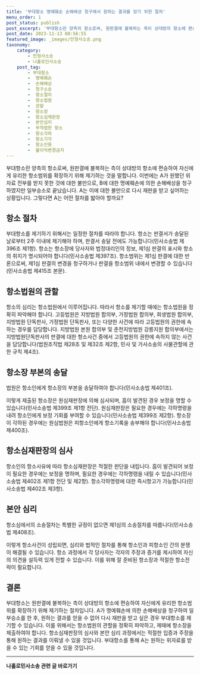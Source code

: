 ```yaml
---
title: '부대항소 명예훼손 손해배상 청구에서 원하는 결과를 얻기 위한 절차'
menu_order: 1
post_status: publish
post_excerpt: '부대항소란 양측의 항소로써, 원판결에 불복하는 측이 상대방의 항소에 편승하여 자신에게 유리한 항소범위를 확장하기 위해 제기하는 것을 말합니다. 이번에는 A가 원했던 위자료 전부를 받지 못한 것에 대한 불만으로, B에 대한 명예훼손에 의한 손해배상을 청구하였지만 일부승소로 끝났습니다. A는 이에 대한 불만으로 다시 재판을 받고 싶어하는 상황입니다. 그렇다면 A는 어떤 절차를 밟아야 할까요 '
post_date: 2023-11-13 08:56:55
featured_image: _images/민형사소송.png
taxonomy:
    category:
        - 민형사소송
        - 나홀로민사소송
    post_tag:
        - 부대항소
        -  명예훼손
        -  손해배상
        -  청구소송
        -  항소절차
        -  항소법원
        -  관할
        -  항소장
        -  항소심재판장
        -  본안심리
        -  부적법한 항소
        -  항소각하
        -  항소기각
        -  항소인용
        -  불이익변경금지
---
```



부대항소란 양측의 항소로써, 원판결에 불복하는 측이 상대방의 항소에 편승하여 자신에게 유리한 항소범위를 확장하기 위해 제기하는 것을 말합니다. 이번에는 A가 원했던 위자료 전부를 받지 못한 것에 대한 불만으로, B에 대한 명예훼손에 의한 손해배상을 청구하였지만 일부승소로 끝났습니다. A는 이에 대한 불만으로 다시 재판을 받고 싶어하는 상황입니다. 그렇다면 A는 어떤 절차를 밟아야 할까요?

## 항소 절차
부대항소를 제기하기 위해서는 일정한 절차를 따라야 합니다. 항소는 판결서가 송달된 날로부터 2주 이내에 제기해야 하며, 판결서 송달 전에도 가능합니다(민사소송법 제396조 제1항). 항소는 항소장에 당사자와 법정대리인의 정보, 제1심 판결의 표시와 항소의 취지가 명시되어야 합니다(민사소송법 제397조). 항소범위는 제1심 판결에 대한 반론으로써, 제1심 판결의 변경을 청구하거나 판결을 항소범위 내에서 변경할 수 있습니다(민사소송법 제415조 본문).

## 항소법원의 관할
항소의 심리는 항소법원에서 이루어집니다. 따라서 항소를 제기할 때에는 항소법원을 정확히 파악해야 합니다. 고등법원은 지방법원 합의부, 가정법원 합의부, 회생법원 합의부, 지방법원 단독판사, 가정법원 단독판사, 또는 다양한 사건에 따라 고등법원의 권한에 속하는 경우를 담당합니다. 지방법원 본원 합의부 및 춘천지방법원 강릉지원 합의부에서는 지방법원단독판사의 판결에 대한 항소사건 중에서 고등법원의 권한에 속하지 않는 사건을 담당합니다(법원조직법 제28조 및 제32조 제2항, 민사 및 가사소송의 사물관할에 관한 규칙 제4조).

## 항소장 부본의 송달
법원은 항소인에게 항소장의 부본을 송달하여야 합니다(민사소송법 제401조).

이렇게 제출된 항소장은 원심재판장에 의해 심사되며, 흠이 발견된 경우 보정을 명할 수 있습니다(민사소송법 제399조 제1항 전단). 원심재판장은 필요한 경우에는 각하명령을 내려 항소인에게 보정 기회를 부여할 수 있습니다(민사소송법 제399조 제2항). 항소장이 각하된 경우에는 원심법원은 피항소인에게 항소기록을 송부해야 합니다(민사소송법 제400조).

## 항소심재판장의 심사
항소인의 항소사유에 따라 항소심재판장은 적절한 판단을 내립니다. 흠이 발견되어 보정이 필요한 경우에는 보정을 명하며, 필요한 경우에는 각하명령을 내릴 수 있습니다(민사소송법 제402조 제1항 전단 및 제2항). 항소각하명령에 대한 즉시항고가 가능합니다(민사소송법 제402조 제3항).

## 본안 심리
항소심에서의 소송절차는 특별한 규정이 없으면 제1심의 소송절차를 따릅니다(민사소송법 제408조).

이렇게 항소사건이 성립되면, 심리와 법적인 절차를 통해 항소인과 피항소인 간의 분쟁이 해결될 수 있습니다. 항소 과정에서 각 당사자는 각자의 주장과 증거를 제시하여 자신의 의견을 설득력 있게 전할 수 있습니다. 이를 위해 잘 준비된 항소장과 적절한 항소전략이 필요합니다.

## 결론
부대항소는 원판결에 불복하는 측이 상대방의 항소에 편승하여 자신에게 유리한 항소범위를 확장하기 위해 제기하는 절차입니다. A가 명예훼손에 의한 손해배상을 청구하여 일부승소를 한 후, 원하는 결과를 얻을 수 없어 다시 재판을 받고 싶은 경우 부대항소를 제기할 수 있습니다. 이를 위해서는 항소법원의 관할을 정확히 파악하고, 제때에 항소장을 제출하여야 합니다. 항소심재판장의 심사와 본안 심리 과정에서는 적절한 입증과 주장을 통해 원하는 결과를 이뤄낼 수 있을 것입니다. 부대항소를 통해 A는 원하는 위자료를 받을 수 있는 기회를 얻을 수 있을 것입니다.
<!-- wp:separator -->
<hr class="wp-block-separator has-alpha-channel-opacity"/>
<!-- /wp:separator -->

<!-- wp:group {"backgroundColor":"base","layout":{"type":"constrained"}} -->
<div class="wp-block-group has-base-background-color has-background"><!-- wp:paragraph {"align":"center","fontSize":"medium"} -->
<p class="has-text-align-center has-large-font-size"><strong>나홀로민사소송 관련 글 바로가기</strong></p>
<!-- /wp:paragraph -->


<!-- wp:latest-posts
{"categories":[{"id":14767,"count":19,"description":"","link":"https://uknowlaw.com/category/%eb%82%98%ed%99%80%eb%a1%9c%eb%af%bc%ec%82%ac%ec%86%8c%ec%86%a1/","name":"나홀로민사소송","slug":"나홀로민사소송","taxonomy":"category","parent":0,"meta":[],"_links":{"self":[{"href":"https://uknowlaw.com/wp-json/wp/v2/categories/14767"}],"collection":[{"href":"https://uknowlaw.com/wp-json/wp/v2/categories"}],"about":[{"href":"https://uknowlaw.com/wp-json/wp/v2/taxonomies/category"}],"wp:post_type":[{"href":"https://uknowlaw.com/wp-json/wp/v2/posts?categories=14767"}],"curies":[{"name":"wp","href":"https://api.w.org/{rel}","templated":true}]}}],"postsToShow":100,"excerptLength":28,"postLayout":"grid","columns":2,"featuredImageAlign":"left","featuredImageSizeSlug":"large","fontSize":"small"} /--></div>
<!-- /wp:group -->